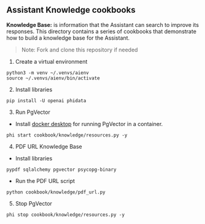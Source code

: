 ## Assistant Knowledge cookbooks

**Knowledge Base:** is information that the Assistant can search to improve its responses. This directory contains a series of cookbooks that demonstrate how to build a knowledge base for the Assistant.

> Note: Fork and clone this repository if needed

1. Create a virtual environment

```shell
python3 -m venv ~/.venvs/aienv
source ~/.venvs/aienv/bin/activate
```

2. Install libraries

```shell
pip install -U openai phidata
```

3. Run PgVector

- Install [docker desktop](https://docs.docker.com/desktop/install/mac-install/) for running PgVector in a container.

```shell
phi start cookbook/knowledge/resources.py -y
```

4. PDF URL Knowledge Base

- Install libraries

```shell
pypdf sqlalchemy pgvector psycopg-binary
```

- Run the PDF URL script

```shell
python cookbook/knowledge/pdf_url.py
```

5. Stop PgVector

```shell
phi stop cookbook/knowledge/resources.py -y
```
